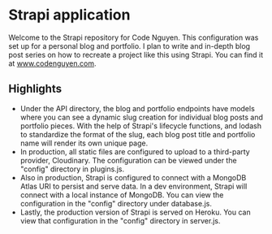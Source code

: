 # Strapi application

Welcome to the Strapi repository for Code Nguyen. This configuration was set up for a personal blog and portfolio. I plan to write and in-depth blog post series on how to recreate a project like this using Strapi. You can find it at www.codenguyen.com.

## Highlights
- Under the API directory, the blog and portfolio endpoints have models where you can see a dynamic slug creation for individual blog posts and portfolio pieces. With the help of Strapi's lifecycle functions, and lodash to standardize the format of the slug, each blog post title and portfolio name will render its own unique page.
- In production, all static files are configured to upload to a third-party provider, Cloudinary. The configuration can be viewed under the "config" directory in plugins.js.
- Also in production, Strapi is configured to connect with a MongoDB Atlas URI to persist and serve data. In a dev environment, Strapi will connect with a local instance of MongoDB. You can view the configuration in the "config" directory under database.js.
- Lastly, the production version of Strapi is served on Heroku. You can view that configuration in the "config" directory in server.js. 


